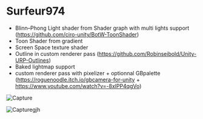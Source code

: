 # Surfeur974
- Blinn–Phong Light shader from Shader graph with multi lights support (https://github.com/ciro-unity/BotW-ToonShader)
- Toon Shader from gradient 
- Screen Space texture shader
- Outline in custom renderer pass (https://github.com/Robinseibold/Unity-URP-Outlines)
- Baked lightmap support
- custom renderer pass with pixelizer + optionnal GBpalette (https://roguenoodle.itch.io/gbcamera-for-unity + https://www.youtube.com/watch?v=-8xlPP4qgVo)

![Capture](https://user-images.githubusercontent.com/90988952/217340732-b90c4a21-2117-48e1-9541-8aea96e70bbb.PNG)


![Capturegjh](https://user-images.githubusercontent.com/90988952/219756934-9271472c-eac1-4255-a76d-a877f41a9090.PNG)
